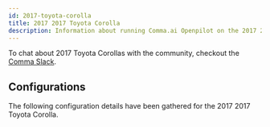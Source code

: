 ```yaml
---
id: 2017-toyota-corolla
title: 2017 2017 Toyota Corolla
description: Information about running Comma.ai Openpilot on the 2017 2017 Toyota Corolla
---
```





To chat about 2017 Toyota Corollas with the community, checkout the  [Comma Slack](https://slack.comma.ai).
      
## Configurations
The following configuration details have been gathered for the 2017 2017 Toyota Corolla.








